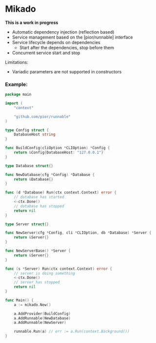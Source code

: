 # Mikado

**This is a work in progress**

- Automatic dependency injection (reflection based)
- Service management based on the [pior/runnable] interface
- Service lifecycle depends on dependencies
  - Start after the dependencies, stop before them
- Concurrent service start and stop

Limitations:
- Variadic parameters are not supported in constructors

### Example:

```go
package main

import (
	"context"

	"github.com/pior/runnable"
)

type Config struct {
	DatabaseHost string
}

func BuildConfig(cliOption *CLIOption) *Config {
	return &Config{DatabaseHost: "127.0.0.1"}
}

type Database struct{}

func NewDatabase(cfg *Config) *Database {
	return &Database{}
}

func (d *Database) Run(ctx context.Context) error {
	// database has started
	<-ctx.Done()
	// database has stopped
	return nil
}

type Server struct{}

func NewServer(cfg *Config, cli *CLIOption, db *Database) *Server {
	return &Server{}
}

func NewServerBase() *Server {
	return &Server{}
}

func (s *Server) Run(ctx context.Context) error {
	// server is doing something
	<-ctx.Done()
	// server has stopped
	return nil
}

func Main() {
	a := mikado.New()

	a.AddProvider(BuildConfig)
	a.AddRunnable(NewDatabase)
	a.AddRunnable(NewServer)

    runnable.Run(a) // err := a.Run(context.Background())
}
```
